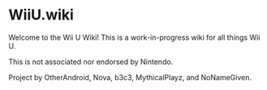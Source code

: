 # WiiU.wiki
Welcome to the Wii U Wiki! This is a work-in-progress wiki for all things Wii U.

This is not associated nor endorsed by Nintendo.

Project by OtherAndroid, Nova, b3c3, MythicalPlayz, and NoNameGiven.
